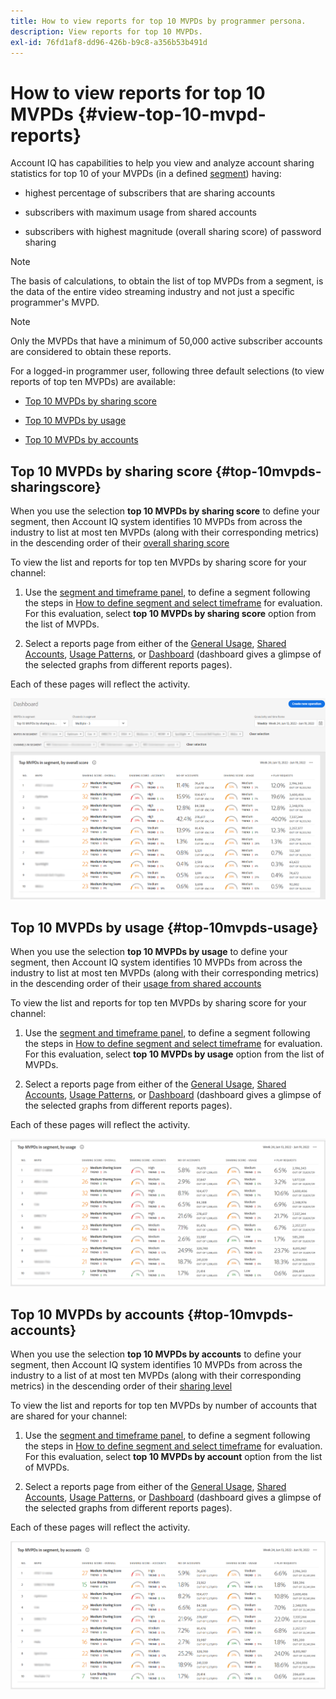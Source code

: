 ```yaml
---
title: How to view reports for top 10 MVPDs by programmer persona.
description: View reports for top 10 MVPDs.
exl-id: 76fd1af8-dd96-426b-b9c8-a356b53b491d
---
```

# How to view reports for top 10 MVPDs <!--and Programmers--> {#view-top-10-mvpd-reports}

Account IQ has capabilities to help you view and analyze account sharing statistics for top 10 of your MVPDs (in a defined [segment](/help/AccountIQ/product-concepts.md#segmet-def)) having:

* highest percentage of subscribers that are sharing accounts

* subscribers with maximum usage from shared accounts

* subscribers with highest magnitude (overall sharing score) of password sharing

>[!NOTE]
>
>The basis of calculations, to obtain the list of top MVPDs from a segment, is the data of the entire video streaming industry and not just a specific programmer's MVPD.

>[!NOTE]
>
>Only the MVPDs that have a minimum of 50,000 active subscriber accounts are considered to obtain these reports.

For a logged-in programmer user, following three default selections (to view reports of top ten MVPDs) are available:

* [Top 10 MVPDs by sharing score](#top-10mvpds-sharingscore)

* [Top 10 MVPDs by usage](#top-10mvpds-usage)

* [Top 10 MVPDs by accounts](#top-10mvpds-accounts)

## Top 10 MVPDs by sharing score {#top-10mvpds-sharingscore}

When you use the selection **top 10 MVPDs by sharing score** to define your segment, then Account IQ system identifies 10 MVPDs from across the industry to list at most ten MVPDs (along with their corresponding metrics) in the descending order of their [overall sharing score](/help/AccountIQ/product-concepts.md#overall-sharing-score)

To view the list and reports for top ten MVPDs by sharing score for your channel:

1. Use the [segment and timeframe panel](/help/AccountIQ/segments-timeframe.md), to define a segment following the steps in [How to define segment and select timeframe](/help/AccountIQ/howto-select-segment-timeframe.md) for evaluation. For this evaluation, select **top 10 MVPDs by sharing score** option from the list of MVPDs.

1. Select a reports page from either of the [General Usage](/help/AccountIQ/general-usage-reports.md), [Shared Accounts](/help/AccountIQ/shared-acc-reports.md), [Usage Patterns](/help/AccountIQ/usage-patterns.md), or [Dashboard](/help/AccountIQ/dashboard.md) (dashboard gives a glimpse of the selected graphs from different reports pages).

Each of these pages will reflect the activity.

![](assets/top-ten-mvpds-overallscore.png)

## Top 10 MVPDs by usage {#top-10mvpds-usage}

When you use the selection **top 10 MVPDs by usage** to define your segment, then Account IQ system identifies 10 MVPDs from across the industry to list at most ten MVPDs (along with their corresponding metrics) in the descending order of their [usage from shared accounts](/help/AccountIQ/product-concepts.md)

To view the list and reports for top ten MVPDs by sharing score for your channel:

1. Use the [segment and timeframe panel](/help/AccountIQ/segments-timeframe.md), to define a segment following the steps in [How to define segment and select timeframe](/help/AccountIQ/howto-select-segment-timeframe.md) for evaluation. For this evaluation, select **top 10 MVPDs by usage** option from the list of MVPDs.

1. Select a reports page from either of the [General Usage](/help/AccountIQ/general-usage-reports.md), [Shared Accounts](/help/AccountIQ/shared-acc-reports.md), [Usage Patterns](/help/AccountIQ/usage-patterns.md), or [Dashboard](/help/AccountIQ/dashboard.md) (dashboard gives a glimpse of the selected graphs from different reports pages).

Each of these pages will reflect the activity.

![](assets/top-ten-mvpds-usage.png)

## Top 10 MVPDs by accounts {#top-10mvpds-accounts}

When you use the selection **top 10 MVPDs by accounts** to define your segment, then Account IQ system identifies 10 MVPDs from across the industry to a list of at most ten MVPDs (along with their corresponding metrics) in the descending order of their [sharing level](/help/AccountIQ/product-concepts.md)

To view the list and reports for top ten MVPDs by number of accounts that are shared for your channel:

1. Use the [segment and timeframe panel](/help/AccountIQ/segments-timeframe.md), to define a segment following the steps in [How to define segment and select timeframe](/help/AccountIQ/howto-select-segment-timeframe.md) for evaluation. For this evaluation, select **top 10 MVPDs by account** option from the list of MVPDs.

1. Select a reports page from either of the [General Usage](/help/AccountIQ/general-usage-reports.md), [Shared Accounts](/help/AccountIQ/shared-acc-reports.md), [Usage Patterns](/help/AccountIQ/usage-patterns.md), or [Dashboard](/help/AccountIQ/dashboard.md) (dashboard gives a glimpse of the selected graphs from different reports pages).

Each of these pages will reflect the activity.

![](assets/top-ten-mvpds-accounts.png)

